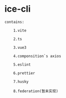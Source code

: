 # ice-cli

    contains:

    	1.vite

    	2.ts

    	3.vue3

    	4.componsition`s axios

    	5.eslint

    	6.prettier

    	7.husky

    	8.federation(暂未实现)
